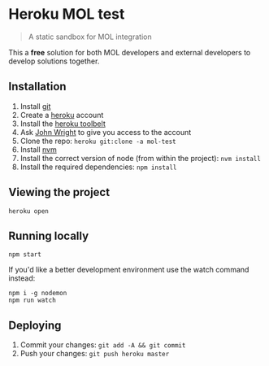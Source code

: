 Heroku MOL test
===============

> A static sandbox for MOL integration

This a **free** solution for both MOL developers and external developers to
develop solutions together.

Installation
------------

1. Install [git](https://git-scm.com/)
1. Create a [heroku](https://heroku.com) account
1. Install the [heroku toolbelt](https://toolbelt.heroku.com/)
1. Ask [John Wright](mailto:john.wright@mailonline.co.uk) to give you access to the account
1. Clone the repo: `heroku git:clone -a mol-test`
1. Install [nvm](https://github.com/creationix/nvm)
1. Install the correct version of node (from within the project): `nvm install`
1. Install the required dependencies: `npm install`

Viewing the project
-------------------

```
heroku open
```

Running locally
---------------

```
npm start
```

If you'd like a better development environment use the watch command instead:

```
npm i -g nodemon
npm run watch
```

Deploying
---------

1. Commit your changes: `git add -A && git commit`
1. Push your changes: `git push heroku master`
